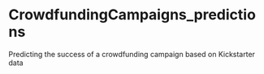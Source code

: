 # CrowdfundingCampaigns_predictions
Predicting the success of a crowdfunding campaign based on Kickstarter data
